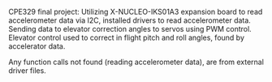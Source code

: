 CPE329 final project:
Utilizing X-NUCLEO-IKS01A3 expansion board to read accelerometer data via I2C, installed drivers to read accelerometer data. 
Sending data to elevator correction angles to servos using PWM control. Elevator control used to correct in flight pitch 
and roll angles, found by accelerator data.

Any function calls not found (reading accelerometer data), are from external driver files.
